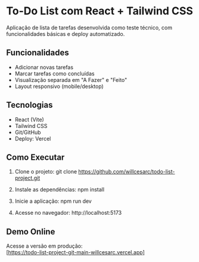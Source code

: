 # To-Do List com React + Tailwind CSS

Aplicação de lista de tarefas desenvolvida como teste técnico, com funcionalidades básicas e deploy automatizado.

## Funcionalidades

- Adicionar novas tarefas
- Marcar tarefas como concluídas
- Visualização separada em "A Fazer" e "Feito"
- Layout responsivo (mobile/desktop)

## Tecnologias

- React (Vite)
- Tailwind CSS
- Git/GitHub
- Deploy: Vercel

## Como Executar

1. Clone o projeto:
   git clone https://github.com/willcesarc/todo-list-project.git

2. Instale as dependências:
   npm install

3. Inicie a aplicação:
   npm run dev

4. Acesse no navegador:
   http://localhost:5173


## Demo Online

Acesse a versão em produção:  
[https://todo-list-project-git-main-willcesarc.vercel.app]